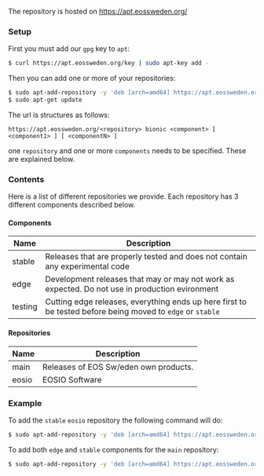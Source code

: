 
The repository is hosted on https://apt.eossweden.org/

### Setup

First you must add our `gpg` key to `apt`:

```bash
$ curl https://apt.eossweden.org/key | sudo apt-key add -
```

Then you can add one or more of your repositories:

```bash
$ sudo apt-add-repository -y 'deb [arch=amd64] https://apt.eossweden.org/eosio bionic stable'
$ sudo apt-get update
```

The url is structures as follows:

```
https://apt.eossweden.org/<repository> bionic <component> [ <component1> ] [ <componentN> ]
```

one `repository` and one or more `components` needs to be specified. These are explained below.


### Contents

Here is a list of different repositories we provide. Each repository has 3 different components described below.

#### Components

| Name    | Description                                                                                                |
| ------- | ---------------------------------------------------------------------------------------------------------- |
| stable  | Releases that are properly tested and does not contain any experimental code                               |
| edge    | Development releases that may or may not work as expected. Do not use in production evironment             |
| testing | Cutting edge releases, everything ends up here first to be tested before being moved to `edge` or `stable` |

#### Repositories

| Name      | Description                            |
| --------- | -------------------------------------- |
| main      | Releases of EOS Sw/eden own products.  |
| eosio     | EOSIO Software                         |

### Example

To add the `stable` `eosio` repository the following command will do:

```bash
$ sudo apt-add-repository -y 'deb [arch=amd64] https://apt.eossweden.org/main bionic stable'
```

To add both `edge` and `stable` components for the `main` repository:

```bash
$ sudo apt-add-repository -y 'deb [arch=amd64] https://apt.eossweden.org/main bionic stable edge
```
